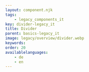```yaml
---
layout: component.njk
tags: 
    - legacy_components_it
key: divider-legacy_it
title: Divider
parent: basics-legacy_it
image: legacy/overview/divider.webp
keywords: 
order: 20
availablelanguages: 
    - de
    - en
---
```

